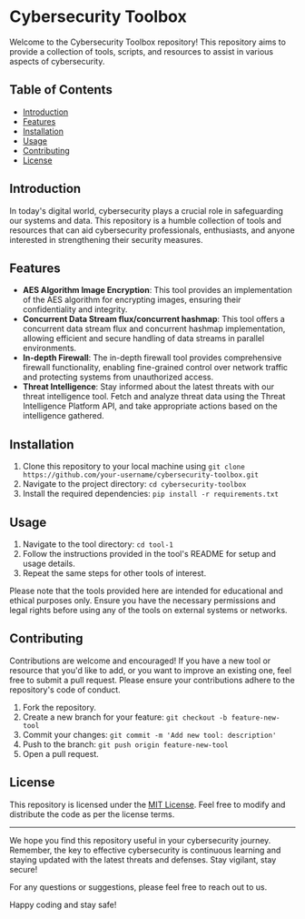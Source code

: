 # Cybersecurity Toolbox

Welcome to the Cybersecurity Toolbox repository! This repository aims to provide a collection of tools, scripts, and resources to assist in various aspects of cybersecurity.

## Table of Contents

- [Introduction](#introduction)
- [Features](#features)
- [Installation](#installation)
- [Usage](#usage)
- [Contributing](#contributing)
- [License](#license)

## Introduction

In today's digital world, cybersecurity plays a crucial role in safeguarding our systems and data. This repository is a humble collection of tools and resources that can aid cybersecurity professionals, enthusiasts, and anyone interested in strengthening their security measures.

## Features

- **AES Algorithm Image Encryption**: This tool provides an implementation of the AES algorithm for encrypting images, ensuring their confidentiality and integrity.
- **Concurrent Data Stream flux/concurrent hashmap**: This tool offers a concurrent data stream flux and concurrent hashmap implementation, allowing efficient and secure handling of data streams in parallel environments.
- **In-depth Firewall**: The in-depth firewall tool provides comprehensive firewall functionality, enabling fine-grained control over network traffic and protecting systems from unauthorized access.
- **Threat Intelligence**: Stay informed about the latest threats with our threat intelligence tool. Fetch and analyze threat data using the Threat Intelligence Platform API, and take appropriate actions based on the intelligence gathered.

## Installation

1. Clone this repository to your local machine using `git clone https://github.com/your-username/cybersecurity-toolbox.git`
2. Navigate to the project directory: `cd cybersecurity-toolbox`
3. Install the required dependencies: `pip install -r requirements.txt`

## Usage

1. Navigate to the tool directory: `cd tool-1`
2. Follow the instructions provided in the tool's README for setup and usage details.
3. Repeat the same steps for other tools of interest.

Please note that the tools provided here are intended for educational and ethical purposes only. Ensure you have the necessary permissions and legal rights before using any of the tools on external systems or networks.

## Contributing

Contributions are welcome and encouraged! If you have a new tool or resource that you'd like to add, or you want to improve an existing one, feel free to submit a pull request. Please ensure your contributions adhere to the repository's code of conduct.

1. Fork the repository.
2. Create a new branch for your feature: `git checkout -b feature-new-tool`
3. Commit your changes: `git commit -m 'Add new tool: description'`
4. Push to the branch: `git push origin feature-new-tool`
5. Open a pull request.

## License

This repository is licensed under the [MIT License](LICENSE). Feel free to modify and distribute the code as per the license terms.

---

We hope you find this repository useful in your cybersecurity journey. Remember, the key to effective cybersecurity is continuous learning and staying updated with the latest threats and defenses. Stay vigilant, stay secure!

For any questions or suggestions, please feel free to reach out to us.

Happy coding and stay safe!
